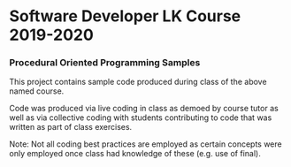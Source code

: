 # Software Developer LK Course 2019-2020
### Procedural Oriented Programming Samples

This project contains sample code produced during class of the above named course.

Code was produced via live coding in class as demoed by course tutor as well as via collective coding 
with students contributing to code that was written as part of class exercises.

Note: Not all coding best practices are employed as certain concepts were only employed once class had knowledge of 
these (e.g. use of final).
